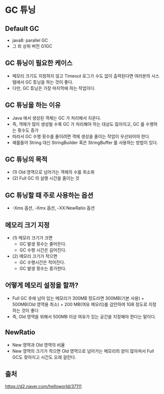 # GC 튜닝
## Default GC
- java8: parallel GC
- 그 외 상위 버전 G1GC

## GC 튜닝이 필요한 케이스
- 메모리 크기도 지정하지 않고 Timeout 로그가 수도 없이 출력된다면 여러분의 시스템에서 GC 튜닝을 하는 것이 좋다.
- 다만, GC 튜닝은 가장 마지막에 하는 작업이다.

## GC 튜닝을 하는 이유
- Java 에서 생성된 객체는 GC 가 처리해서 지운다.
- 즉, 객체가 많이 생성될 수록 GC 가 처리해야 하는 대상도 많아지고, GC 를 수행하는 횟수도 증가
- 따라서 GC 수행 횟수를 줄이려면 객체 생성을 줄이는 작업이 우선되어야 한다.
- 예를들어 String 대신 StringBuilder 혹은 StringBuffer 를 사용하는 방법이 있다.


## GC 튜닝의 목적
- (1) Old 영역으로 넘어가는 객체의 수를 최소화
- (2) Full GC 의 실행 시간을 줄이는 것

## GC 튜닝할 때 주로 사용하는 옵션
- -Xms 옵션, -Xmx 옵션, -XX:NewRatio 옵션


## 메모리 크기 지정
- (1) 메모리 크기가 크면
    - GC 발생 횟수는 줄어든다.
    - GC 수행 시간은 길어진다.
- (2) 메모리 크기가 작으면
    - GC 수행시간은 적어진다.
    - GC 발생 횟수는 증가한다.
    
## 어떻게 메모리 설정을 할까?
- Full GC 후에 남아 있는 메모리가 300MB 정도라면 300MB(기본 사용) + 500MB(Old 영역용 최소) + 200 MB(여유 메모리)를 감안하여 1GB 정도로 지정하는 것이 좋다
- 즉, Old 영역을 위해서 500MB 이상 여유가 있는 공간을 지정해야 한다는 말이다.


## NewRatio
- New 영역과 Old 영역의 비율
- New 영역의 크기가 작으면 Old 영역으로 넘어가는 메모리의 양이 많아져서 Full GC도 잦아지고 시간도 오래 걸린다.


## 출처
https://d2.naver.com/helloworld/37111